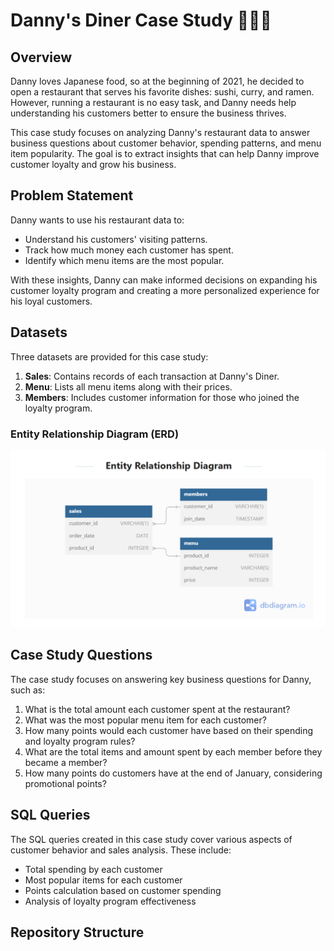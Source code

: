 # Danny's Diner Case Study 🍣🍛🍜

## Overview
Danny loves Japanese food, so at the beginning of 2021, he decided to open a restaurant that serves his favorite dishes: sushi, curry, and ramen. However, running a restaurant is no easy task, and Danny needs help understanding his customers better to ensure the business thrives.

This case study focuses on analyzing Danny's restaurant data to answer business questions about customer behavior, spending patterns, and menu item popularity. The goal is to extract insights that can help Danny improve customer loyalty and grow his business.

## Problem Statement
Danny wants to use his restaurant data to:
- Understand his customers' visiting patterns.
- Track how much money each customer has spent.
- Identify which menu items are the most popular.
  
With these insights, Danny can make informed decisions on expanding his customer loyalty program and creating a more personalized experience for his loyal customers.

## Datasets
Three datasets are provided for this case study:
1. **Sales**: Contains records of each transaction at Danny's Diner.
2. **Menu**: Lists all menu items along with their prices.
3. **Members**: Includes customer information for those who joined the loyalty program.

### Entity Relationship Diagram (ERD)
![(images/schema.png)](https://github.com/Mayankgupta1803/dannys-diner-case-study/blob/6e390163469d4186e598d90b6d2190bda69bb4cc/Challenge%201%20schema.png)

## Case Study Questions
The case study focuses on answering key business questions for Danny, such as:
1. What is the total amount each customer spent at the restaurant?
2. What was the most popular menu item for each customer?
3. How many points would each customer have based on their spending and loyalty program rules?
4. What are the total items and amount spent by each member before they became a member?
5. How many points do customers have at the end of January, considering promotional points?

## SQL Queries
The SQL queries created in this case study cover various aspects of customer behavior and sales analysis. These include:
- Total spending by each customer
- Most popular items for each customer
- Points calculation based on customer spending
- Analysis of loyalty program effectiveness

## Repository Structure
